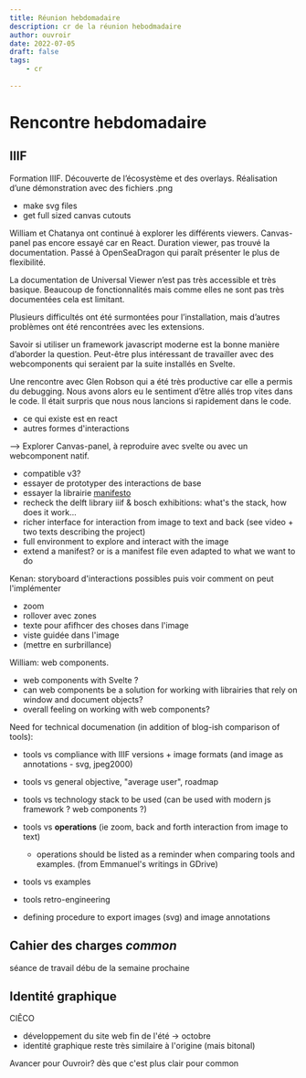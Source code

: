 ```yaml
---
title: Réunion hebdomadaire
description: cr de la réunion hebodmadaire
author: ouvroir
date: 2022-07-05
draft: false
tags:
    - cr
    
---
```


# Rencontre hebdomadaire

## IIIF

Formation IIIF. Découverte de l’écosystème et des overlays. Réalisation d’une démonstration avec des fichiers .png

- make svg files
- get full sized canvas cutouts

William et Chatanya ont continué à explorer les différents viewers. Canvas-panel pas encore essayé car en React.
Duration viewer, pas trouvé la documentation.
Passé à OpenSeaDragon qui paraît présenter le plus de flexibilité.

La documentation de Universal Viewer n’est pas très accessible et très basique. Beaucoup de fonctionnalités mais comme elles ne sont pas très documentées cela est limitant.

Plusieurs difficultés ont été surmontées pour l’installation, mais d’autres problèmes ont été rencontrées avec les extensions.

Savoir si utiliser un framework javascript moderne est la bonne manière d’aborder la question. Peut-être plus intéressant de travailler avec des webcomponents qui seraient par la suite installés en Svelte.

Une rencontre avec Glen Robson qui a été très productive car elle a permis du debugging. Nous avons alors eu le sentiment d’être allés trop vites dans le code. Il était surpris que nous nous lancions si rapidement dans le code.


- ce qui existe est en react 
- autres formes d'interactions


--> Explorer Canvas-panel, à reproduire avec svelte ou avec un webcomponent natif.
- compatible v3?
- essayer de prototyper des interactions de base
- essayer la librairie [manifesto](https://iiif-commons.github.io/manifesto/)
- recheck the delft library iiif & bosch exhibitions: what's the stack, how does it work...
- richer interface for interaction from image to text and back (see video + two texts describing the project)
- full environment to explore and interact with the image
- extend a manifest? or is a manifest file even adapted to what we want to do

Kenan: storyboard d'interactions possibles puis voir comment on peut l'implémenter
- zoom
- rollover avec zones
- texte pour afifhcer des choses dans l'image
- viste guidée dans l'image
- (mettre en surbrillance)


William: web components.
- web components with Svelte ? 
- can web components be a solution for working with librairies that rely on window and document objects?
- overall feeling on working with web components? 

Need for technical documenation (in addition of blog-ish comparison of tools):
- tools vs compliance with IIIF versions + image formats (and image as annotations - svg, jpeg2000)
- tools vs general objective, "average user", roadmap
- tools vs technology stack to be used (can be used with modern js framework ? web components ?)
- tools vs **operations** (ie zoom, back and forth interaction from image to text)
    - operations should be listed as a reminder when comparing tools and examples. (from Emmanuel's writings in GDrive)
- tools vs examples
- tools retro-engineering

- defining procedure to export images (svg) and image annotations


## Cahier des charges *common*
séance de travail débu de la semaine prochaine

## Identité graphique 
CIẼCO
- développement du site web fin de l'été → octobre
- identité graphique reste très similaire à l'origine (mais bitonal)

Avancer pour Ouvroir? dès que c'est plus clair pour common
